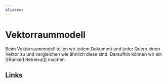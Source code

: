 ```yaml
---
aliases: 
---
```

# Vektorraummodell 
Beim Vektorraummodell teilen wir jedem Dokument und jeder Query einen Vektor zu und vergleichen wie ähnlich diese sind. Daraufhin können wir ein [[Ranked Retrieval]] machen.

## Links